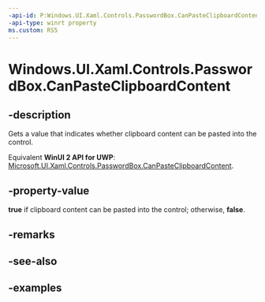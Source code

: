 ```yaml
---
-api-id: P:Windows.UI.Xaml.Controls.PasswordBox.CanPasteClipboardContent
-api-type: winrt property
ms.custom: RS5
---
```


<!-- Property syntax.
public bool CanPasteClipboardContent { get; }
-->

# Windows.UI.Xaml.Controls.PasswordBox.CanPasteClipboardContent

## -description

Gets a value that indicates whether clipboard content can be pasted into the control.

Equivalent **WinUI 2 API for UWP**: [Microsoft.UI.Xaml.Controls.PasswordBox.CanPasteClipboardContent](/windows/winui/api/microsoft.ui.xaml.controls.passwordbox.canpasteclipboardcontent).

## -property-value

**true** if clipboard content can be pasted into the control; otherwise, **false**.

## -remarks

## -see-also

## -examples

